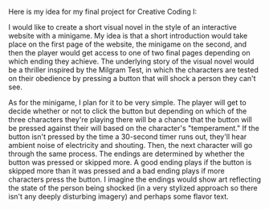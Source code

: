Here is my idea for my final project for Creative Coding I: 

I would like to create a short visual novel in the style of an interactive website with a minigame. My idea is that a short introduction would take place on the first page of the website, the minigame on the second, and then the player would get access to one of two final pages depending on which ending they achieve. 
The underlying story of the visual novel would be a thriller inspired by the Milgram Test, in which the characters are tested on their obedience by pressing a button that will shock a person they can't see.

As for the minigame, I plan for it to be very simple. The player will get to decide whether or not to click the button but depending on which of the three characters they're playing there will be a chance that the button will be pressed against their will based on the character's "temperament." If the button isn't pressed by the time a 30-second timer runs out, they'll hear ambient noise of electricity and shouting. Then, the next character will go through the same process. 
The endings are determined by whether the button was pressed or skipped more. A good ending plays if the button is skipped more than it was pressed and a bad ending plays if more characters press the button. I imagine the endings would show art reflecting the state of the person being shocked (in a very stylized approach so there isn't any deeply disturbing imagery) and perhaps some flavor text.

